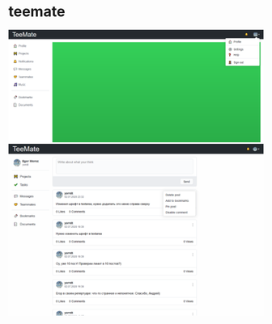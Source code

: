 # teemate

![Illustration](https://github.com/yorrdt/teemate/blob/master/teemate-scr(1).png)
![Illustration](https://github.com/yorrdt/teemate/blob/master/teemate-scr(2).png)
